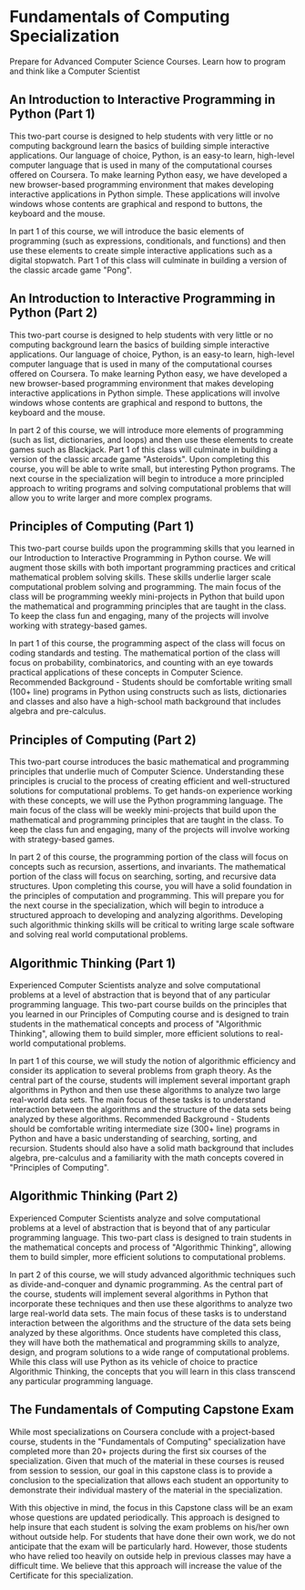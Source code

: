 # Fundamentals of Computing Specialization

Prepare for Advanced Computer Science Courses. Learn how to program and think like a Computer Scientist


## An Introduction to Interactive Programming in Python (Part 1)

This two-part course is designed to help students with very little or no computing background learn the basics of building simple interactive applications. Our language of choice, Python, is an easy-to learn, high-level computer language that is used in many of the computational courses offered on Coursera. To make learning Python easy, we have developed a new browser-based programming environment that makes developing interactive applications in Python simple. These applications will involve windows whose contents are graphical and respond to buttons, the keyboard and the mouse.

In part 1 of this course, we will introduce the basic elements of programming (such as expressions, conditionals, and functions) and then use these elements to create simple interactive applications such as a digital stopwatch. Part 1 of this class will culminate in building a version of the classic arcade game "Pong".


## An Introduction to Interactive Programming in Python (Part 2)

This two-part course is designed to help students with very little or no computing background learn the basics of building simple interactive applications. Our language of choice, Python, is an easy-to learn, high-level computer language that is used in many of the computational courses offered on Coursera. To make learning Python easy, we have developed a new browser-based programming environment that makes developing interactive applications in Python simple. These applications will involve windows whose contents are graphical and respond to buttons, the keyboard and the mouse.

In part 2 of this course, we will introduce more elements of programming (such as list, dictionaries, and loops) and then use these elements to create games such as Blackjack. Part 1 of this class will culminate in building a version of the classic arcade game "Asteroids". Upon completing this course, you will be able to write small, but interesting Python programs. The next course in the specialization will begin to introduce a more principled approach to writing programs and solving computational problems that will allow you to write larger and more complex programs.

## Principles of Computing (Part 1)

This two-part course builds upon the programming skills that you learned in our Introduction to Interactive Programming in Python course. We will augment those skills with both important programming practices and critical mathematical problem solving skills. These skills underlie larger scale computational problem solving and programming. The main focus of the class will be programming weekly mini-projects in Python that build upon the mathematical and programming principles that are taught in the class. To keep the class fun and engaging, many of the projects will involve working with strategy-based games.

In part 1 of this course, the programming aspect of the class will focus on coding standards and testing. The mathematical portion of the class will focus on probability, combinatorics, and counting with an eye towards practical applications of these concepts in Computer Science. Recommended Background - Students should be comfortable writing small (100+ line) programs in Python using constructs such as lists, dictionaries and classes and also have a high-school math background that includes algebra and pre-calculus.

## Principles of Computing (Part 2)

This two-part course introduces the basic mathematical and programming principles that underlie much of Computer Science. Understanding these principles is crucial to the process of creating efficient and well-structured solutions for computational problems. To get hands-on experience working with these concepts, we will use the Python programming language. The main focus of the class will be weekly mini-projects that build upon the mathematical and programming principles that are taught in the class. To keep the class fun and engaging, many of the projects will involve working with strategy-based games.

In part 2 of this course, the programming portion of the class will focus on concepts such as recursion, assertions, and invariants. The mathematical portion of the class will focus on searching, sorting, and recursive data structures. Upon completing this course, you will have a solid foundation in the principles of computation and programming. This will prepare you for the next course in the specialization, which will begin to introduce a structured approach to developing and analyzing algorithms. Developing such algorithmic thinking skills will be critical to writing large scale software and solving real world computational problems.

## Algorithmic Thinking (Part 1)

Experienced Computer Scientists analyze and solve computational problems at a level of abstraction that is beyond that of any particular programming language. This two-part course builds on the principles that you learned in our Principles of Computing course and is designed to train students in the mathematical concepts and process of "Algorithmic Thinking", allowing them to build simpler, more efficient solutions to real-world computational problems.

In part 1 of this course, we will study the notion of algorithmic efficiency and consider its application to several problems from graph theory. As the central part of the course, students will implement several important graph algorithms in Python and then use these algorithms to analyze two large real-world data sets. The main focus of these tasks is to understand interaction between the algorithms and the structure of the data sets being analyzed by these algorithms. Recommended Background - Students should be comfortable writing intermediate size (300+ line) programs in Python and have a basic understanding of searching, sorting, and recursion. Students should also have a solid math background that includes algebra, pre-calculus and a familiarity with the math concepts covered in "Principles of Computing".

## Algorithmic Thinking (Part 2)

Experienced Computer Scientists analyze and solve computational problems at a level of abstraction that is beyond that of any particular programming language. This two-part class is designed to train students in the mathematical concepts and process of "Algorithmic Thinking", allowing them to build simpler, more efficient solutions to computational problems.

In part 2 of this course, we will study advanced algorithmic techniques such as divide-and-conquer and dynamic programming. As the central part of the course, students will implement several algorithms in Python that incorporate these techniques and then use these algorithms to analyze two large real-world data sets. The main focus of these tasks is to understand interaction between the algorithms and the structure of the data sets being analyzed by these algorithms. Once students have completed this class, they will have both the mathematical and programming skills to analyze, design, and program solutions to a wide range of computational problems. While this class will use Python as its vehicle of choice to practice Algorithmic Thinking, the concepts that you will learn in this class transcend any particular programming language.

## The Fundamentals of Computing Capstone Exam

While most specializations on Coursera conclude with a project-based course, students in the "Fundamentals of Computing" specialization have completed more than 20+ projects during the first six courses of the specialization. Given that much of the material in these courses is reused from session to session, our goal in this capstone class is to provide a conclusion to the specialization that allows each student an opportunity to demonstrate their individual mastery of the material in the specialization.

With this objective in mind, the focus in this Capstone class will be an exam whose questions are updated periodically. This approach is designed to help insure that each student is solving the exam problems on his/her own without outside help. For students that have done their own work, we do not anticipate that the exam will be particularly hard. However, those students who have relied too heavily on outside help in previous classes may have a difficult time. We believe that this approach will increase the value of the Certificate for this specialization.